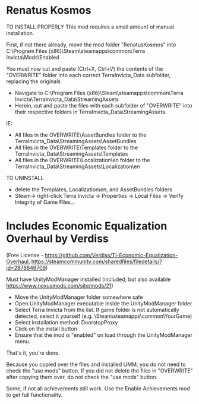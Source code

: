 # Renatus Kosmos
TO INSTALL PROPERLY
This mod requires a small amount of manual installation.

First, if not there already, move the mod folder "RenatusKosmos" into C:\Program Files (x86)\Steam\steamapps\common\Terra Invicta\Mods\Enabled

You must now cut and paste (Ctrl+X, Ctrl+V) the contents of the "OVERWRITE" folder into each correct TerraInvicta_Data subfolder, replacing the originals
- Navigate to C:\Program Files (x86)\Steam\steamapps\common\Terra Invicta\TerraInvicta_Data\StreamingAssets
- Herein, cut and paste the files with each subfolder of "OVERWRITE" into their respective folders in TerraInvicta_Data\StreamingAssets. 
 
 IE: 
 - All files in the OVERWRITE\AssetBundles folder to the TerraInvicta_Data\StreamingAssets\AssetBundles
 - All files in the OVERWRITE\Templates folder to the TerraInvicta_Data\StreamingAssets\Templates
 - All files in the OVERWRITE\Localization\en folder to the TerraInvicta_Data\StreamingAssets\Localization\en
 
TO UNINSTALL
 - delete the Templates, Localization\en, and AssetBundles folders
 - Steam-> right-click Terra Invicta -> Properties -> Local Files -> Verify Integrity of Game Files...

# Includes Economic Equalization Overhaul by Verdiss
(Free License - https://github.com/Verdiss/TI-Economic-Equalization-Overhaul, https://steamcommunity.com/sharedfiles/filedetails/?id=2876646709)

Must have UnityModManager installed (included, but also available https://www.nexusmods.com/site/mods/21)
- Move the UnityModManager folder somewhere safe
- Open UnityModManager executable inside the UnityModManager folder
- Select Terra Invicta from the list. If game folder is not automatically detected, select it yourself (e.g. \Steam\steamapps\common\YourGame\)
- Select installation method: DoorstopProxy
- Click on the install button
- Ensure that the mod is "enabled" on load through the UnityModManager menu.

That's it, you're done. 

Because you copied over the files and installed UMM, you do not need to check the "use mods" button. If you did not delete the files in "OVERWRITE" after copying them over, do not check the "use mods" button.

Some, if not all achievements still work. Use the Enable Achievements mod to get full functionality.